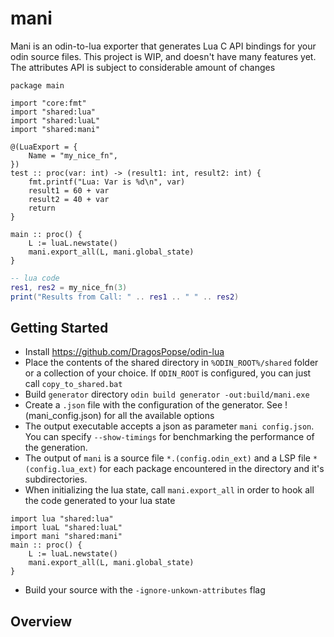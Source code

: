 # mani
Mani is an odin-to-lua exporter that generates Lua C API bindings for your odin source files. This project is WIP, and doesn't have many features yet. The attributes API is subject to considerable amount of changes

```odin 
package main

import "core:fmt"
import "shared:lua"
import "shared:luaL"
import "shared:mani"

@(LuaExport = {
    Name = "my_nice_fn",
})
test :: proc(var: int) -> (result1: int, result2: int) {
    fmt.printf("Lua: Var is %d\n", var)
    result1 = 60 + var
    result2 = 40 + var
    return
}

main :: proc() {
    L := luaL.newstate()
    mani.export_all(L, mani.global_state)
}
```
```lua
-- lua code
res1, res2 = my_nice_fn(3)
print("Results from Call: " .. res1 .. " " .. res2)
```

## Getting Started
- Install https://github.com/DragosPopse/odin-lua
- Place the contents of the shared directory in `%ODIN_ROOT%/shared` folder or a collection of your choice. If `ODIN_ROOT` is configured, you can just call `copy_to_shared.bat`
- Build `generator` directory `odin build generator -out:build/mani.exe`
- Create a `.json` file with the configuration of the generator. See !(mani_config.json) for all the available options
- The output executable accepts a json as parameter `mani config.json`. You can specify `--show-timings` for benchmarking the performance of the generation. 
- The output of `mani` is a source file `*.(config.odin_ext)` and a LSP file `*(config.lua_ext)` for each package encountered in the directory and it's subdirectories.
- When initializing the lua state, call `mani.export_all` in order to hook all the code generated to your lua state
```odin
import lua "shared:lua"
import luaL "shared:luaL"
import mani "shared:mani"
main :: proc() {
    L := luaL.newstate()
    mani.export_all(L, mani.global_state)
}
```
- Build your source with the `-ignore-unkown-attributes` flag

## Overview



